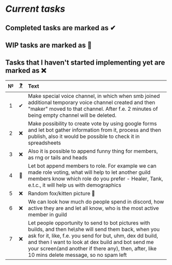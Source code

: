 # *Current tasks*

## Completed tasks are marked as ✔
## WIP tasks are marked as 🚀
## Tasks that I haven't started implementing yet are marked as ❌

|№|<abbr title="Progress">❓</abbr>|Text
|:-:|:-:|:-|
|1| ✔ | Make special voice channel, in which when smb joined additional temporary voice channel created and then "maker" moved to that channel. After f.e. 2 minutes of being empty channel will be deleted.
|2| ❌ | Make possibility to create vote by using google forms and let bot gather information from it, process and then publish, also it would be possible to check it in spreadsheets
|3| ❌ | Also it is possible to append funny thing for members, as rng or tails and heads
|4| 🚀 |Let bot append members to role. For example we can made role voting, what will help to let another guild members know which role do you prefer - Healer, Tank, e.t.c., it will help us with demographics
|5| ❌ |Random fox/kitten picture 🙂
|6| ❌ |We can look how much do people spend in discord, how active they are and let all know, who is the most active member in guild
|7| ❌ |Let people opportunity to send to bot pictures with builds, and then he\she will send them back, when you ask for it, like, f.e. you send for but, uhm, dex dd build, and then I want to look at dex build and bot send me your screen(and another if there any), then, after, like 10 mins delete message, so no spam left